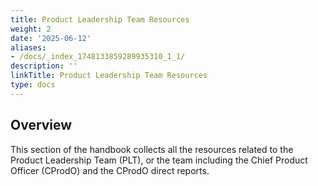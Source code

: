 ```yaml
---
title: Product Leadership Team Resources
weight: 2
date: '2025-06-12'
aliases:
- /docs/_index_1748133859289935310_1_1/
description: ''
linkTitle: Product Leadership Team Resources
type: docs
---
```


## Overview

This section of the handbook collects all the resources related to the Product Leadership Team (PLT), or the team including the Chief Product Officer (CProdO) and the CProdO direct reports.
